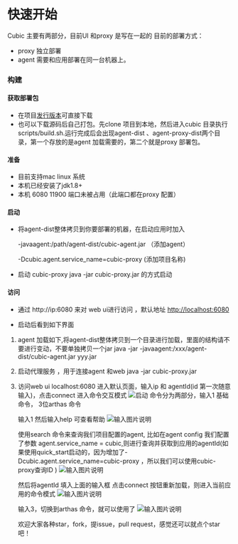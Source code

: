 # 快速开始

Cubic 主要有两部分，目前UI 和proxy 是写在一起的
目前的部署方式：
- proxy 独立部署
- agent 需要和应用部署在同一台机器上。

### 构建
#### 获取部署包
 - 在项目[发行版本](https://gitee.com/sanjiankethree/cubic/releases)可直接下载
 - 也可以下载源码后自己打包。先clone 项目到本地，然后进入cubic 目录执行 scripts/build.sh.运行完成后会出现agent-dist 、agent-proxy-dist两个目录，第一个存放的是agent 加载需要的，第二个就是proxy 部署包。
 
 #### 准备
 - 目前支持mac linux 系统
 - 本机已经安装了jdk1.8+
 - 本机 6080 11900 端口未被占用（此端口都在proxy 配置）
 
 #### 启动
 - 将agent-dist整体拷贝到你要部署的机器，在启动应用时加入 
 
    -javaagent:/path/agent-dist/cubic-agent.jar （添加agent）
    
    -Dcubic.agent.service_name=cubic-proxy (添加项目名称)
    
 - 启动 cubic-proxy java -jar cubic-proxy.jar 的方式启动
 
 
 
#### 访问
- 通过 http://ip:6080 来对 web ui进行访问 ，默认地址 [http://localhost:6080](http://localhost:6080)

- 启动后看到如下界面

1.  agent 加载如下,将agent-dist整体拷贝到一个目录进行加载，里面的结构请不要进行变动，不要单独拷贝一个jar
    java -jar -javaagent:/xxx/agent-dist/cubic-agent.jar  yyy.jar
    
2.  启动代理服务 ，用于连接agent 和web
    java -jar cubic-proxy.jar 
    
3.  访问web ui localhost:6080
    进入默认页面，输入ip 和 agentId(id 第一次随意输入)，点击connect 进入命令交互模式
    ![启动](https://images.gitee.com/uploads/images/2020/0604/104511_31604c60_1168339.png "屏幕截图.png")
    命令分为两部分，输入1 基础命令， 3位arthas 命令
    
    输入1 然后输入help 可查看帮助
    ![输入图片说明](https://images.gitee.com/uploads/images/2020/0604/104847_6e728803_1168339.png "屏幕截图.png")
    

    使用search 命令来查询我们项目配置的agent, 比如在agent config 我们配置了参数 agent.service_name = cubic,则进行查询并获取到应用的agentId(如果使用quick_start启动的，因为增加了-Dcubic.agent.service_name=cubic-proxy ，所以我们可以使用cubic-proxy查询ID )
   ![输入图片说明](https://images.gitee.com/uploads/images/2020/0604/105104_fe67fe22_1168339.png "屏幕截图.png") 

    然后将agentId 填入上面的输入框 点击connect 按钮重新加载，则进入当前应用的命令模式
    ![输入图片说明](https://images.gitee.com/uploads/images/2020/0604/105209_d6e1da3a_1168339.png "屏幕截图.png")

    
    输入3，切换到arthas 命令，就可以使用了
    ![输入图片说明](https://images.gitee.com/uploads/images/2020/0604/105303_a3090417_1168339.png "屏幕截图.png")
    
    欢迎大家各种star，fork，提issue，pull request，感觉还可以就点个star吧！
    
